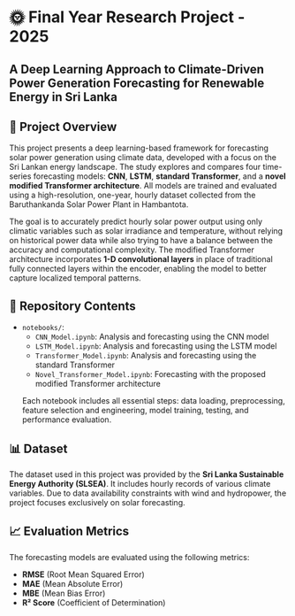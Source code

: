 <h1>🌞 Final Year Research Project - 2025</h1>
<h2> A Deep Learning Approach to Climate-Driven Power Generation Forecasting for Renewable Energy in Sri Lanka </h2>

<h2>📌 Project Overview</h2>

<p>
This project presents a deep learning-based framework for forecasting solar power generation using climate data, developed with a focus on the Sri Lankan energy landscape. 
The study explores and compares four time-series forecasting models: 
<strong>CNN</strong>, <strong>LSTM</strong>, <strong>standard Transformer</strong>, and a 
<strong>novel modified Transformer architecture</strong>. All models are trained and evaluated using a high-resolution, one-year, hourly dataset collected from the Baruthankanda Solar Power Plant in Hambantota.
</p>

<p>
The goal is to accurately predict hourly solar power output using only climatic variables such as solar irradiance and temperature, without relying on historical power data while also trying to have a balance between the accuracy and computational complexity. 
The modified Transformer architecture incorporates <strong>1-D convolutional layers</strong> in place of traditional fully connected layers within the encoder, enabling the model to better capture localized temporal patterns.
</p>

<h2>📁 Repository Contents</h2>

<ul>
  <li><code>notebooks/</code>: 
    <ul>
      <li><code>CNN_Model.ipynb</code>: Analysis and forecasting using the CNN model</li>
      <li><code>LSTM_Model.ipynb</code>: Analysis and forecasting using the LSTM model</li>
      <li><code>Transformer_Model.ipynb</code>: Analysis and forecasting using the standard Transformer</li>
      <li><code>Novel_Transformer_Model.ipynb</code>: Forecasting with the proposed modified Transformer architecture</li>
    </ul>
     <p>Each notebook includes all essential steps: data loading, preprocessing, feature selection and engineering, model training, testing, and performance evaluation.</p>
  </li>
</ul>

<h2>📊 Dataset</h2>

<p>
The dataset used in this project was provided by the 
<strong>Sri Lanka Sustainable Energy Authority (SLSEA)</strong>. 
It includes hourly records of various climate variables. 
Due to data availability constraints with wind and hydropower, the project focuses exclusively on solar forecasting.
</p>

<h2>📈 Evaluation Metrics</h2>

<p>
The forecasting models are evaluated using the following metrics:
</p>

<ul>
  <li><strong>RMSE</strong> (Root Mean Squared Error)</li>
  <li><strong>MAE</strong> (Mean Absolute Error)</li>
  <li><strong>MBE</strong> (Mean Bias Error)</li>
  <li><strong>R² Score</strong> (Coefficient of Determination)</li>
</ul>


